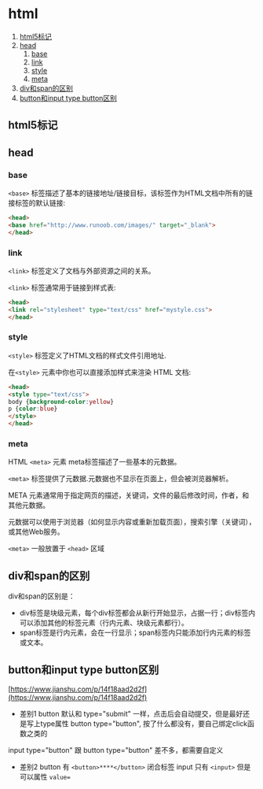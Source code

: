 # html

1. [html5标记](#html5标记)
2. [head](#head)
   1. [base](#base)
   2. [link](#link)
   3. [style](#style)
   4. [meta](#meta)
3. [div和span的区别](#div和span的区别)
4. [button和input type button区别](#button和input-type-button区别)

## html5标记
<!DOCTYPE html>

## head
### base
`<base>` 标签描述了基本的链接地址/链接目标，该标签作为HTML文档中所有的链接标签的默认链接:

```html
<head>
<base href="http://www.runoob.com/images/" target="_blank">
</head>
```

### link
`<link>` 标签定义了文档与外部资源之间的关系。

`<link>` 标签通常用于链接到样式表:

```html
<head>
<link rel="stylesheet" type="text/css" href="mystyle.css">
</head>
```

### style
`<style>` 标签定义了HTML文档的样式文件引用地址.

在`<style>` 元素中你也可以直接添加样式来渲染 HTML 文档:

```html
<head>
<style type="text/css">
body {background-color:yellow}
p {color:blue}
</style>
</head>
```

### meta
HTML `<meta>` 元素
meta标签描述了一些基本的元数据。

`<meta>` 标签提供了元数据.元数据也不显示在页面上，但会被浏览器解析。

META 元素通常用于指定网页的描述，关键词，文件的最后修改时间，作者，和其他元数据。

元数据可以使用于浏览器（如何显示内容或重新加载页面），搜索引擎（关键词），或其他Web服务。

`<meta>` 一般放置于 `<head>` 区域

## div和span的区别
div和span的区别是：
* div标签是块级元素，每个div标签都会从新行开始显示，占据一行；div标签内可以添加其他的标签元素（行内元素、块级元素都行）。
* span标签是行内元素，会在一行显示；span标签内只能添加行内元素的标签或文本。

## button和input type button区别
[https://www.jianshu.com/p/14f18aad2d2f](https://www.jianshu.com/p/14f18aad2d2f)

* 差别1
button 默认和 type="submit" 一样，点击后会自动提交，但是最好还是写上type属性
button type="button", 按了什么都没有，要自己绑定click函数之类的

input type="button" 跟 button type="button" 差不多，都需要自定义

* 差别2
button 有 `<button>****</button>` 闭合标签
input 只有 `<input>` 但是可以属性 `value=`